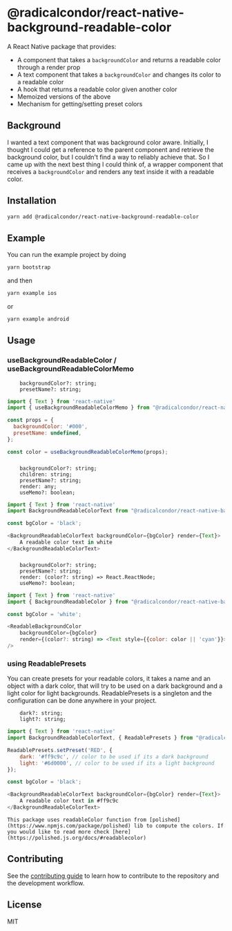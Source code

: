 # @radicalcondor/react-native-background-readable-color

A React Native package that provides:
  - A component that takes a `backgroundColor` and returns a readable color
    through a render prop
  - A text component that takes a `backgroundColor` and changes its color to a
    readable color
  - A hook that returns a readable color given another color
  - Memoized versions of the above
  - Mechanism for getting/setting preset colors

## Background

I wanted a text component that was background color aware. Initially, I 
thought I could get a reference to the parent component and retrieve the
background color, but I couldn't find a way to reliably achieve that. So I
came up with the next best thing I could think of, a wrapper component that
receives a `backgroundColor` and renders any text inside it with a readable 
color.

## Installation

```sh
yarn add @radicalcondor/react-native-background-readable-color
```

## Example

You can run the example project by doing
```sh
yarn bootstrap
```
and then
```sh
yarn example ios
```
or 
```sh
yarn example android
```

## Usage

### useBackgroundReadableColor / useBackgroundReadableColorMemo
```
    backgroundColor?: string;
    presetName?: string;
```
```js
import { Text } from 'react-native' 
import { useBackgroundReadableColorMemo } from "@radicalcondor/react-native-background-readable-color";

const props = {
  backgroundColor: '#000',
  presetName: undefined,
};

const color = useBackgroundReadableColorMemo(props);
```

### <BackgroundReadableColorText />
```
    backgroundColor?: string;
    children: string;
    presetName?: string;
    render: any;
    useMemo?: boolean;
```
```js
import { Text } from 'react-native' 
import BackgroundReadableColorText from "@radicalcondor/react-native-background-readable-color";

const bgColor = 'black';

<BackgroundReadableColorText backgroundColor={bgColor} render={Text}>
    A readable color text in white
</BackgroundReadableColorText>
```

### <BackgroundReadableColor />
```
    backgroundColor?: string;
    presetName?: string;
    render: (color?: string) => React.ReactNode;
    useMemo?: boolean;
```
```js
import { Text } from 'react-native' 
import { BackgroundReadableColor } from "@radicalcondor/react-native-background-readable-color";

const bgColor = 'white';

<ReadableBackgroundColor
    backgroundColor={bgColor}
    render={(color?: string) => <Text style={{color: color || 'cyan'}}>A readable color text in black</Text>}
/>
```

### using ReadablePresets
You can create presets for your readable colors, it takes a name and an object with a dark color, that will try to be used
on a dark background and a light color for light backgrounds. 
ReadablePresets is a singleton and the configuration can be done anywhere in your project.
```
    dark?: string;
    light?: string;
```
```js
import { Text } from 'react-native' 
import BackgroundReadableColorText, { ReadablePresets } from "@radicalcondor/react-native-background-readable-color";

ReadablePresets.setPreset('RED', {
    dark: '#ff9c9c', // color to be used if its a dark background
    light: '#6d0000', // color to be used if its a light background
});

const bgColor = 'black';

<BackgroundReadableColorText backgroundColor={bgColor} render={Text}>
    A readable color text in #ff9c9c
</BackgroundReadableColorText>
```

`This package uses readableColor function from [polished](https://www.npmjs.com/package/polished) lib to compute the colors. If you would like to read more check [here](https://polished.js.org/docs/#readablecolor)`

## Contributing

See the [contributing guide](CONTRIBUTING.md) to learn how to contribute to the repository and the development workflow.

## License

MIT
